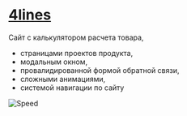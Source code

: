 # [4lines](https://karina088.github.io/4lines/main.html)

Сайт с калькулятором расчета товара, 
- страницами проектов продукта, 
- модальным окном, 
- провалидированной формой обратной связи, 
- сложными анимациями, 
- системой навигации по сайту

 ![Speed](https://github.com/Karina088/4lines/raw/main/github_-img/pagespeed.png)
  

